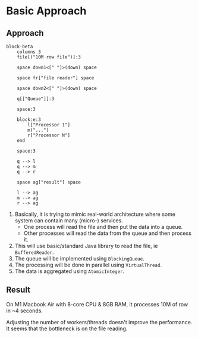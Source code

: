 # Basic Approach

## Approach

```mermaid
block-beta
    columns 3
    file[("10M row file")]:3

    space down1<[" "]>(down) space

    space fr["file reader"] space

    space down2<[" "]>(down) space

    q[["Queue"]]:3

    space:3

    block:e:3
        l["Processor 1"]
        m("...")
        r["Processor N"]
    end

    space:3

    q --> l
    q --> m
    q --> r

    space ag["result"] space

    l --> ag
    m --> ag
    r --> ag   
```

1. Basically, it is trying to mimic real-world architecture where some system can contain many (micro-) services.
   - One process will read the file and then put the data into a queue.
   - Other processes will read the data from the queue and then process it.
2. This will use basic/standard Java library to read the file, ie `BufferedReader`.
3. The queue will be implemented using `BlockingQueue`.
4. The processing will be done in parallel using `VirtualThread`.
5. The data is aggregated using `AtomicInteger`.

## Result
On M1 Macbook Air with 8-core CPU & 8GB RAM, it processes 10M of row in ~4 seconds.

Adjusting the number of workers/threads doesn't improve the performance. It seems that the bottleneck is on the file reading.
